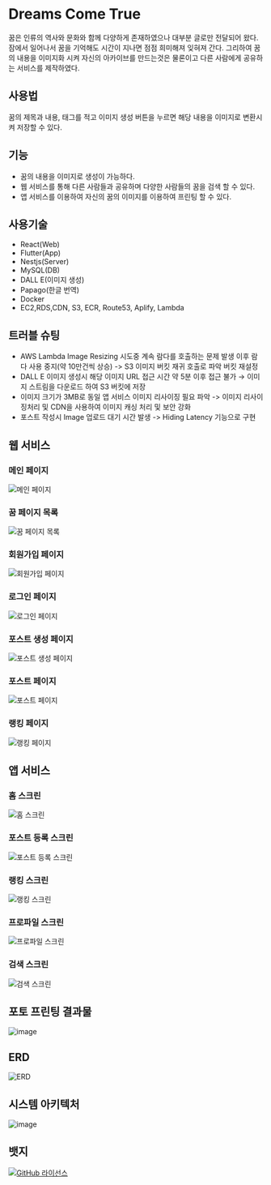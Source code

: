 # Dreams Come True

꿈은 인류의 역사와 문화와 함께 다양하게 존재하였으나 대부분 글로만 전달되어 왔다.
잠에서 일어나서 꿈을 기억해도 시간이 지나면 점점 희미해져 잊혀져 간다.
그리하여 꿈의 내용을 이미지화 시켜 자신의 아카이브를 만드는것은 물론이고 다른 사람에게 공유하는 서비스를 제작하였다.

## 사용법
꿈의 제목과 내용, 태그를 적고 이미지 생성 버튼을 누르면 해당 내용을 이미지로 변환시켜 저장할 수 있다.

## 기능

- 꿈의 내용을 이미지로 생성이 가능하다.
- 웹 서비스를 통해 다른 사람들과 공유하며 다양한 사람들의 꿈을 검색 할 수 있다.
- 앱 서비스를 이용하여 자신의 꿈의 이미지를 이용하여 프린팅 할 수 있다.

## 사용기술
- React(Web)
- Flutter(App)
- Nestjs(Server)
- MySQL(DB)
- DALL E(이미지 생성)
- Papago(한글 번역)
- Docker
- EC2,RDS,CDN, S3, ECR, Route53, Aplify, Lambda

## 트러블 슈팅
- AWS Lambda Image Resizing 시도중 계속 람다를 호출하는 문제 발생 이후 람다 사용 중지(약 10만건씩 상승) -> S3 이미지 버킷 재귀 호출로 파악 버킷 재설정
- DALL E 이미지 생성시 해당 이미지 URL 접근 시간 약 5분 이후 접근 불가 → 이미지 스트림을 다운로드 하여 S3 버킷에 저장
- 이미지 크기가 3MB로 동일 앱 서비스 이미지 리사이징 필요 파악 -> 이미지 리사이징처리 및 CDN을 사용하여 이미지 캐싱 처리 및 보안 강화
- 포스트 작성시 Image 업로드 대기 시간 발생 -> Hiding Latency 기능으로 구현

## 웹 서비스

### 메인 페이지
![메인 페이지](https://github.com/DragonSky2357/DreamsComeTrue/assets/38320524/055a36d4-f6c4-443c-b7ee-5b6d988f10dc)

### 꿈 페이지 목록
![꿈 페이지 목록](https://github.com/DragonSky2357/DreamsComeTrue/assets/38320524/ca4bcc16-0a44-46d7-998f-0d4eaabc92a6)

### 회원가입 페이지
![회원가입 페이지](https://github.com/DragonSky2357/DreamsComeTrue/assets/38320524/32883b26-e332-4cb1-87ba-dee72a2a7d9b)

### 로그인 페이지
![로그인 페이지](https://github.com/DragonSky2357/DreamsComeTrue/assets/38320524/d20413eb-3d76-4788-9ef1-3f093048213a)

### 포스트 생성 페이지
![포스트 생성 페이지](https://github.com/DragonSky2357/DreamsComeTrue/assets/38320524/c29b5ff4-0d54-40d2-88c8-2b8e73816b78)

### 포스트 페이지
![포스트 페이지](https://github.com/DragonSky2357/DreamsComeTrue/assets/38320524/d48d9292-b7c0-492e-a788-8faf836435d0)

### 랭킹 페이지
![랭킹 페이지](https://github.com/DragonSky2357/DreamsComeTrue/assets/38320524/e833a540-3cf5-4318-8b72-f09d164b3928)

## 앱 서비스

### 홈 스크린 
![홈 스크린](https://github.com/DragonSky2357/DreamsComeTrue/assets/38320524/f84cdc1a-2bc6-4476-ac61-97d5ca48b12c)

### 포스트 등록 스크린 
![포스트 등록 스크린](https://github.com/DragonSky2357/DreamsComeTrue/assets/38320524/e2b63a1b-743a-4245-8f0a-eb3d1f49bfa6)

### 랭킹 스크린
![랭킹 스크린](htps://github.com/DragonSky2357/DreamsComeTrue/assets/38320524/367dd55e-7469-4427-b27f-168adcab4748)

### 프로파일 스크린
![프로파일 스크린](https://github.com/DragonSky2357/DreamsComeTrue/assets/38320524/681b5d17-cb82-4ec4-a16f-33d9a83a44d4)

### 검색 스크린
![검색 스크린](https://github.com/DragonSky2357/DreamsComeTrue/assets/38320524/5849288d-786f-4993-b4e6-830d3e8bb394)

## 포토 프린팅 결과물
![image](https://github.com/DragonSky2357/DreamsComeTrue/assets/38320524/7bac0a94-4588-4370-b204-6e92f5b6ab1f)

## ERD
![ERD](https://github.com/DragonSky2357/DreamsComeTrue/assets/38320524/2f1a2c3c-ec31-4179-aa8a-c3ea1de56491)

## 시스템 아키텍처
![image](https://github.com/DragonSky2357/DreamsComeTrue/assets/38320524/1e37a018-59bd-4048-84f8-95856d3828f2)

## 뱃지

[![GitHub 라이선스](https://img.shields.io/github/license/사용자명/프로젝트명)](LICENSE)
